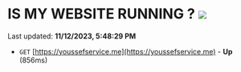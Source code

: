 # IS MY WEBSITE RUNNING ? [![](https://img.shields.io/static/v1?label=Sponsor&message=%E2%9D%A4&logo=GitHub&color=%23fe8e86)](https://github.com/sponsors/<username>)

Last updated: **11/12/2023, 5:48:29 PM**

- `GET` [https://youssefservice.me](https://youssefservice.me) - **Up** (856ms)

